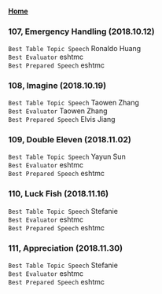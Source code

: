 #### [Home](https://eshtmc.github.io/)    

### 107, Emergency Handling (2018.10.12)   
`Best Table Topic Speech` Ronaldo Huang    
`Best Evaluator` eshtmc    
`Best Prepared Speech` eshtmc    

### 108, Imagine (2018.10.19)   
`Best Table Topic Speech` Taowen Zhang    
`Best Evaluator` Taowen Zhang    
`Best Prepared Speech` Elvis Jiang    

### 109, Double Eleven (2018.11.02)   
`Best Table Topic Speech` Yayun Sun    
`Best Evaluator` eshtmc    
`Best Prepared Speech` eshtmc    

### 110, Luck Fish (2018.11.16)   
`Best Table Topic Speech` Stefanie    
`Best Evaluator` eshtmc    
`Best Prepared Speech` eshtmc    

### 111, Appreciation (2018.11.30)   
`Best Table Topic Speech` Stefanie    
`Best Evaluator` eshtmc    
`Best Prepared Speech` eshtmc    
